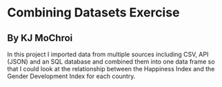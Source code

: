 # Combining Datasets Exercise
## By KJ MoChroi

In this project I imported data from multiple sources including CSV, API (JSON) and an SQL database and combined them into one data frame so that I could look at the relationship between the Happiness Index and the Gender Development Index for each country. 
